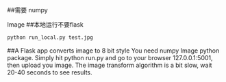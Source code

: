##需要
numpy

Image
##本地运行不要flask
```python
python run_local.py test.jpg
```
##A Flask app converts image to 8 bit style 
You need numpy Image python package.
Simply hit python run.py and go to your browser 127.0.0.1:5001, then upload you image.
The image transform algorithm is a bit slow, wait 20-40 seconds to see results.